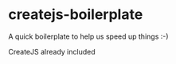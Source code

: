 # createjs-boilerplate

A quick boilerplate to help us speed up things :-)

CreateJS already included
